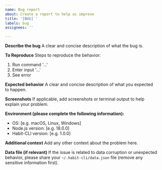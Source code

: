 ```yaml
---
name: Bug report
about: Create a report to help us improve
title: '[BUG] '
labels: bug
assignees: ''

---
```


**Describe the bug**
A clear and concise description of what the bug is.

**To Reproduce**
Steps to reproduce the behavior:
1. Run command '...'
2. Enter input '...'
3. See error

**Expected behavior**
A clear and concise description of what you expected to happen.

**Screenshots**
If applicable, add screenshots or terminal output to help explain your problem.

**Environment (please complete the following information):**
 - OS: [e.g. macOS, Linux, Windows]
 - Node.js version: [e.g. 18.0.0]
 - Habit-CLI version: [e.g. 1.0.0]

**Additional context**
Add any other context about the problem here.

**Data file (if relevant)**
If the issue is related to data corruption or unexpected behavior, please share your `~/.habit-cli/data.json` file (remove any sensitive information first).